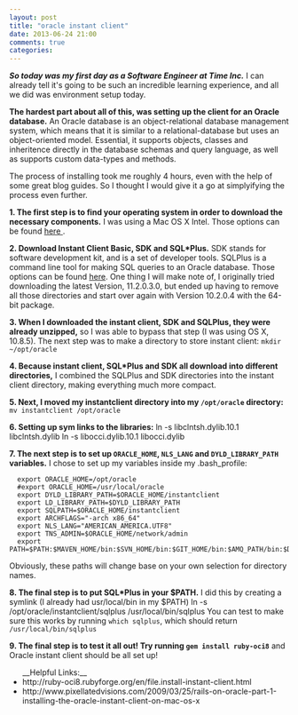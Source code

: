 ```yaml
---
layout: post
title: "oracle instant client"
date: 2013-06-24 21:00
comments: true
categories: 
---
```

<script type="text/javascript">

  var _gaq = _gaq || [];
  _gaq.push(['_setAccount', 'UA-38989132-1']);
  _gaq.push(['_trackPageview']);

  (function() {
    var ga = document.createElement('script'); ga.type = 'text/javascript'; ga.async = true;
    ga.src = ('https:' == document.location.protocol ? 'https://ssl' : 'http://www') + '.google-analytics.com/ga.js';
    var s = document.getElementsByTagName('script')[0]; s.parentNode.insertBefore(ga, s);
  })();

</script>

***So today was my first day as a Software Engineer at Time Inc.*** I can already tell it's going to be such an incredible learning experience, and all we did was environment setup today.

__The hardest part about all of this, was setting up the client for an Oracle database.__ An Oracle database is an object-relational database management system, which means that it is similar to a relational-database but uses an object-oriented model. Essential, it supports objects, classes and inheritence directly in the database schemas and query language, as well as supports custom data-types and methods.

The process of installing took me roughly 4 hours, even with the help of some great blog guides. So I thought I would give it a go at simplyifying the process even further.


__1. The first step is to find your operating system in order to download the necessary components.__ I was using a Mac OS X Intel. Those options can be found <a href="http://www.oracle.com/technetwork/database/features/instant-client/index-097480.html">here </a>. 
<br>

__2. Download Instant Client Basic, SDK and SQL*Plus.__ SDK stands for software development kit, and is a set of developer tools. SQLPlus is a command line tool for making SQL queries to an Oracle database. Those options can be found <a href="http://www.oracle.com/technetwork/topics/intel-macsoft-096467.html">here</a>. One thing I will make note of, I originally tried downloading the latest Version, 11.2.0.3.0, but ended up having to remove all those directories and start over again with Version 10.2.0.4 with the 64-bit package.
<br>

__3. When I downloaded the instant client, SDK and SQLPlus, they were already unzipped,__ so I was able to bypass that step (I was using OS X, 10.8.5). The next step was to make a directory to store instant client: `mkdir ~/opt/oracle`
<br>

__4. Because instant client, SQL*Plus and SDK all download into different directories,__ I combined the SQLPlus and SDK directories into the instant client directory, making everything much more compact. 
<br>

__5. Next, I moved my instantclient directory into my `/opt/oracle` directory:__ `mv instantclient /opt/oracle`
<br>

__6. Setting up sym links to the libraries:__
      ln -s libclntsh.dylib.10.1 libclntsh.dylib
      ln -s libocci.dylib.10.1 libocci.dylib
<br>

__7. The next step is to set up `ORACLE_HOME`, `NLS_LANG` and `DYLD_LIBRARY_PATH` variables.__ I chose to set up my variables inside my .bash_profile:

      export ORACLE_HOME=/opt/oracle
      #export ORACLE_HOME=/usr/local/oracle
      export DYLD_LIBRARY_PATH=$ORACLE_HOME/instantclient
      export LD_LIBRARY_PATH=$DYLD_LIBRARY_PATH
      export SQLPATH=$ORACLE_HOME/instantclient
      export ARCHFLAGS="-arch x86_64"
      export NLS_LANG="AMERICAN_AMERICA.UTF8"
      export TNS_ADMIN=$ORACLE_HOME/network/admin
      export PATH=$PATH:$MAVEN_HOME/bin:$SVN_HOME/bin:$GIT_HOME/bin:$AMQ_PATH/bin:$DYLD_LIBRARY_PATH

Obviously, these paths will change base on your own selection for directory names.
<br>

__8. The final step is to put SQL*Plus in your $PATH.__ I did this by creating a symlink (I already had usr/local/bin in my $PATH)
      ln -s /opt/oracle/instantclient/sqlplus /usr/local/bin/sqlplus
You can test to make sure this works by running `which sqlplus`, which should return `/usr/local/bin/sqlplus`

__9. The final step is to test it all out! Try running `gem install ruby-oci8`__ and Oracle instant client should be all set up!


<ul>__Helpful Links:__
  <li>http://ruby-oci8.rubyforge.org/en/file.install-instant-client.html</li>
  <li>http://www.pixellatedvisions.com/2009/03/25/rails-on-oracle-part-1-installing-the-oracle-instant-client-on-mac-os-x</li>
</ul>
